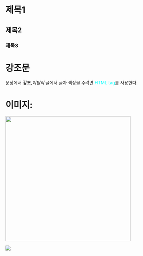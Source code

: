 # 제목1
## 제목2
### 제목3

# 강조문
문장에서 **강조**,_이탈릭_
글에서 글자 색상을 주려면<span style = 'color:aqua;'> HTML tag</span>를 사용한다.

# 이미지:
<img src= "https://shop1.daumcdn.net/thumb/S318x318/?fname=http%3A%2F%2Fshop2.daumcdn.net%2Fshophow%2Fp%2FI7596615448.jpg%3Fut%3D20191129133314&scode=talkgift" width = '400'> 

![](https://shop1.daumcdn.net/thumb/S318x318/?fname=http%3A%2F%2Fshop2.daumcdn.net%2Fshophow%2Fp%2FI7596615448.jpg%3Fut%3D20191129133314&scode=talkgift)

